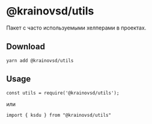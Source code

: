 # @krainovsd/utils

Пакет с часто используемыми хелперами в проектах.

## Download

```
yarn add @krainovsd/utils
```

## Usage

```
const utils = require('@krainovsd/utils');

```

или

```
import { ksdu } from "@krainovsd/utils"

```
